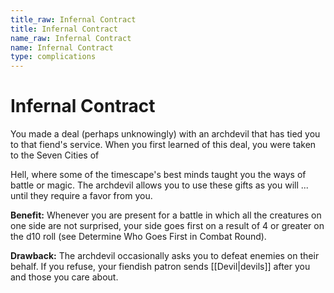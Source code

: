 ```yaml
---
title_raw: Infernal Contract
title: Infernal Contract
name_raw: Infernal Contract
name: Infernal Contract
type: complications
---
```


# Infernal Contract

You made a deal (perhaps unknowingly) with an archdevil that has tied you to that fiend's service. When you first learned of this deal, you were taken to the Seven Cities of

Hell, where some of the timescape's best minds taught you the ways of battle or magic. The archdevil allows you to use these gifts as you will ... until they require a favor from you.

**Benefit:** Whenever you are present for a battle in which all the creatures on one side are not surprised, your side goes first on a result of 4 or greater on the d10 roll (see Determine Who Goes First in Combat Round).

**Drawback:** The archdevil occasionally asks you to defeat enemies on their behalf. If you refuse, your fiendish patron sends [[Devil|devils]] after you and those you care about.
